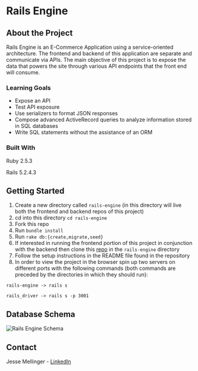 # Rails Engine

## About the Project

Rails Engine is an E-Commerce Application using a service-oriented architecture. The frontend and backend of this application are separate and communicate via APIs. The main objective of this project is to expose the data that powers the site through various API endpoints that the front end will consume.

### Learning Goals

* Expose an API
* Test API exposure
* Use serializers to format JSON responses
* Compose advanced ActiveRecord queries to analyze information stored in SQL databases
* Write SQL statements without the assistance of an ORM

### Built With

Ruby 2.5.3

Rails 5.2.4.3

## Getting Started

1. Create a new directory called `rails-engine` (in this directory will live both the frontend and backend repos of this project)
2. cd into this directory `cd rails-engine`
3. Fork this repo
4. Run `bundle install`
5. Run `rake db:{create,migrate,seed}`
6. If interested in running the frontend portion of this project in conjunction with the backend then clone this [repo](https://github.com/JesseMellinger/rails_driver) in the `rails-engine` directory
7. Follow the setup instructions in the README file found in the repository
8. In order to view the project in the browser spin up two servers on different ports with the following commands (both commands are preceded by the directories in which they should run):

`rails-engine -> rails s`

`rails_driver -> rails s -p 3001`

## Database Schema

![Rails Engine Schema](https://user-images.githubusercontent.com/29828129/102696656-14fb4c00-41ed-11eb-9d62-3c2dfc08c154.png)

## Contact

Jesse Mellinger - [LinkedIn](https://www.linkedin.com/in/jesse-mellinger/)








